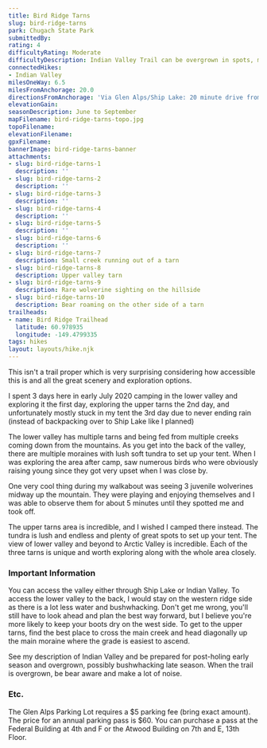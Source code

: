 ```yaml
---
title: Bird Ridge Tarns
slug: bird-ridge-tarns
park: Chugach State Park
submittedBy: 
rating: 4
difficultyRating: Moderate
difficultyDescription: Indian Valley Trail can be overgrown in spots, may have to bushwhack if coming by entrance to main tarn valley.  Not too bad elevation gain coming from hanging valleys but steep descent/ascent into va
connectedHikes:
- Indian Valley
milesOneWay: 6.5
milesFromAnchorage: 20.0
directionsFromAnchorage: 'Via Glen Alps/Ship Lake: 20 minute drive from downtown.  <br />Via Indian Valley: 40 miles down the Seward Highway.'
elevationGain: 
seasonDescription: June to September
mapFilename: bird-ridge-tarns-topo.jpg
topoFilename: 
elevationFilename: 
gpxFilename: 
bannerImage: bird-ridge-tarns-banner
attachments:
- slug: bird-ridge-tarns-1
  description: ''
- slug: bird-ridge-tarns-2
  description: ''
- slug: bird-ridge-tarns-3
  description: ''
- slug: bird-ridge-tarns-4
  description: ''
- slug: bird-ridge-tarns-5
  description: ''
- slug: bird-ridge-tarns-6
  description: ''
- slug: bird-ridge-tarns-7
  description: Small creek running out of a tarn
- slug: bird-ridge-tarns-8
  description: Upper valley tarn
- slug: bird-ridge-tarns-9
  description: Rare wolverine sighting on the hillside
- slug: bird-ridge-tarns-10
  description: Bear roaming on the other side of a tarn
trailheads:
- name: Bird Ridge Trailhead
  latitude: 60.978935
  longitude: -149.4799335
tags: hikes
layout: layouts/hike.njk
---
```

This isn't a trail proper which is very surprising considering how accessible this is and all the great scenery and exploration options.

I spent 3 days here in early July 2020 camping in the lower valley and exploring it the first day, exploring the upper tarns the 2nd day, and unfortunately mostly stuck in my tent the 3rd day due to never ending rain (instead of backpacking over to Ship Lake like I planned)

The lower valley has multiple tarns and being fed from multiple creeks coming down from the mountains. As you get into the back of the valley, there are multiple moraines with lush soft tundra to set up your tent. When I was exploring the area after camp, saw numerous birds who were obviously raising young since they got very upset when I was close by.

One very cool thing during my walkabout was seeing 3 juvenile wolverines midway up the mountain. They were playing and enjoying themselves and I was able to observe them for about 5 minutes until they spotted me and took off.

The upper tarns area is incredible, and I wished I camped there instead. The tundra is lush and endless and plenty of great spots to set up your tent. The view of lower valley and beyond to Arctic Valley is incredible. Each of the three tarns is unique and worth exploring along with the whole area closely.

### Important Information

You can access the valley either through Ship Lake or Indian Valley. To access the lower valley to the back, I would stay on the western ridge side as there is a lot less water and bushwhacking. Don't get me wrong, you'll still have to look ahead and plan the best way forward, but I believe you're more likely to keep your boots dry on the west side. To get to the upper tarns, find the best place to cross the main creek and head diagonally up the main moraine where the grade is easiest to ascend. 

See my description of Indian Valley and be prepared for post-holing early season and overgrown, possibly bushwhacking late season. When the trail is overgrown, be bear aware and make a lot of noise.

### Etc.

The Glen Alps Parking Lot requires a $5 parking fee (bring exact amount). The price for an annual parking pass is $60. You can purchase a pass at the Federal Building at 4th and F or the Atwood Building on 7th and E, 13th Floor.
